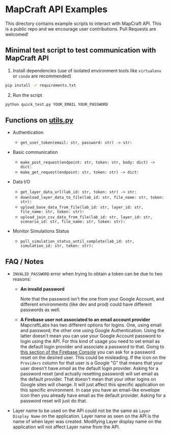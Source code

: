 # MapCraft API Examples

This directory contains example scripts to interact with MapCraft API. This is a public repo and we encourage user contributions. Pull Requests are welcomed!

## Minimal test script to test communication with MapCraft API

1. Install dependencies (use of isolated environment tools like `virtualenv` or `conda` are recommended)

```sh
pip install -r requirements.txt
```

2. Run the script

```sh
python quick_test.py YOUR_EMAIL YOUR_PASSWORD
```

## Functions on [utils.py](./utils.py)

- Authentication

  - `get_user_token(email: str, password: str) -> str:`

- Basic communication

  - `make_post_request(endpoint: str, token: str, body: dict) -> dict:`
  - `make_get_request(endpoint: str, token: str) -> dict:`

- Data I/O

  - `get_layer_data_url(lab_id: str, token: str) -> str:`
  - `download_layer_data_to_file(lab_id: str, file_name: str, token: str):`
  - `upload_base_data_from_file(lab_id: str, layer_id: str, file_name: str, token: str):`
  - `upload_join_csv_data_from_file(lab_id: str, layer_id: str, scenario_id: str, file_name: str, token: str):`

- Monitor Simulations Status

  - `poll_simulation_status_until_complete(lab_id: str, simulation_id: str, token: str):`

## FAQ / Notes

- `INVALID_PASSWORD` error when trying to obtain a token can be due to two reasons:

  - **An invalid password**

    Note that the password isn't the one from your Google Account, and different environments (like dev and prod) could have different passwords as well.

  - **A Firebase user not associated to an email account provider**
    MapcraftLabs has two different options for logins. One, using email and password; the other one using Google Authentication. Using the latter doesn't mean you can use your Google Account password to login using the API. For this kind of usage you need to set email as the default login provider and associate a password to that. Going to [this section of the Firebase Console](https://console.firebase.google.com/u/1/project/mapcraftlabs-dev/authentication/users) you can ask for a password reset on the desired user. This could be misleading. If the icon on the `Providers` column for that user is a Google "G" that means that your user doesn't have _email_ as the default login provider. Asking for a password reset (and actually resetting password) will set email as the default provider. That doesn't mean that your other logins on Google sites will change. It will just affect this specific application on this specific environment. In case you have an email-like envelope icon then you already have email as the default provider. Asking for a password reset will just do that.

- Layer name to be used on the API could not be the same as `Layer Display Name` on the application. Layer name as seen on the API is the name of when layer was created. Modifying Layer display name on the application will not affect Layer name from the API.
